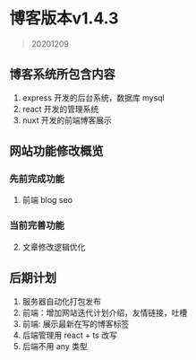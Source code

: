 
# 博客版本v1.4.3
> 20201209

## 博客系统所包含内容
1. express 开发的后台系统，数据库 mysql
2. react 开发的管理系统
3. nuxt 开发的前端博客展示

## 网站功能修改概览
### 先前完成功能
1. 前端 blog seo

### 当前完善功能
2. 文章修改逻辑优化

## 后期计划
1. 服务器自动化打包发布
2. 前端：增加网站迭代计划介绍，友情链接，吐槽
3. 前端: 展示最新在写的博客标签
4. 后端管理用 react + ts 改写
5. 后端不用 any 类型

